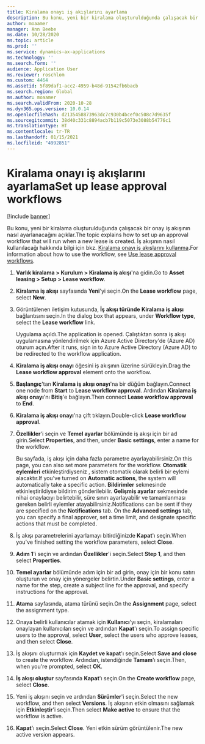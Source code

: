 ```yaml
---
title: Kiralama onayı iş akışlarını ayarlama
description: Bu konu, yeni bir kiralama oluşturulduğunda çalışacak bir onay iş akışının nasıl ayarlanacağını açıklar.
author: moaamer
manager: Ann Beebe
ms.date: 10/28/2020
ms.topic: article
ms.prod: ''
ms.service: dynamics-ax-applications
ms.technology: ''
ms.search.form: ''
audience: Application User
ms.reviewer: roschlom
ms.custom: 4464
ms.assetid: 5f89daf1-acc2-4959-b48d-91542fb6bacb
ms.search.region: Global
ms.author: moaamer
ms.search.validFrom: 2020-10-28
ms.dyn365.ops.version: 10.0.14
ms.openlocfilehash: d2135458873963dc7c930b4bcef0c508c7d9635f
ms.sourcegitcommit: 38d40c331c8894acb7b119c5073e3088b54776c1
ms.translationtype: HT
ms.contentlocale: tr-TR
ms.lasthandoff: 01/15/2021
ms.locfileid: "4992851"
---
```

# <a name="set-up-lease-approval-workflows"></a><span data-ttu-id="ebc62-103">Kiralama onayı iş akışlarını ayarlama</span><span class="sxs-lookup"><span data-stu-id="ebc62-103">Set up lease approval workflows</span></span>

[!include [banner](../includes/banner.md)]

<span data-ttu-id="ebc62-104">Bu konu, yeni bir kiralama oluşturulduğunda çalışacak bir onay iş akışının nasıl ayarlanacağını açıklar.</span><span class="sxs-lookup"><span data-stu-id="ebc62-104">The topic explains how to set up an approval workflow that will run when a new lease is created.</span></span> <span data-ttu-id="ebc62-105">İş akışının nasıl kullanılacağı hakkında bilgi için bkz. [Kiralama onayı iş akışlarını kullanma](use-create-lease-wrkflw.md).</span><span class="sxs-lookup"><span data-stu-id="ebc62-105">For information about how to use the workflow, see [Use lease approval workflows](use-create-lease-wrkflw.md).</span></span> 

1. <span data-ttu-id="ebc62-106">**Varlık kiralama \> Kurulum \> Kiralama iş akışı**'na gidin.</span><span class="sxs-lookup"><span data-stu-id="ebc62-106">Go to **Asset leasing \> Setup \> Lease workflow**.</span></span>
2. <span data-ttu-id="ebc62-107">**Kiralama iş akışı** sayfasında **Yeni**'yi seçin.</span><span class="sxs-lookup"><span data-stu-id="ebc62-107">On the **Lease workflow** page, select **New**.</span></span>
3. <span data-ttu-id="ebc62-108">Görüntülenen iletişim kutusunda, **İş akışı türünde** **Kiralama iş akışı** bağlantısını seçin.</span><span class="sxs-lookup"><span data-stu-id="ebc62-108">In the dialog box that appears, under **Workflow type**, select the **Lease workflow** link.</span></span>

    <span data-ttu-id="ebc62-109">Uygulama açıldı.</span><span class="sxs-lookup"><span data-stu-id="ebc62-109">The application is opened.</span></span> <span data-ttu-id="ebc62-110">Çalıştıktan sonra iş akışı uygulamasına yönlendirilmek için Azure Active Directory'de (Azure AD) oturum açın.</span><span class="sxs-lookup"><span data-stu-id="ebc62-110">After it runs, sign in to Azure Active Directory (Azure AD) to be redirected to the workflow application.</span></span>

4. <span data-ttu-id="ebc62-111">**Kiralama iş akışı onayı** öğesini iş akışının üzerine sürükleyin.</span><span class="sxs-lookup"><span data-stu-id="ebc62-111">Drag the **Lease workflow approval** element onto the workflow.</span></span>
5. <span data-ttu-id="ebc62-112">**Başlangıç**'tan **Kiralama iş akışı onayı**'na bir düğüm bağlayın.</span><span class="sxs-lookup"><span data-stu-id="ebc62-112">Connect one node from **Start** to **Lease workflow approval**.</span></span> <span data-ttu-id="ebc62-113">Ardından **Kiralama iş akışı onayı**'nı **Bitiş**'e bağlayın.</span><span class="sxs-lookup"><span data-stu-id="ebc62-113">Then connect **Lease workflow approval** to **End**.</span></span>
6. <span data-ttu-id="ebc62-114">**Kiralama iş akışı onayı**'na çift tıklayın.</span><span class="sxs-lookup"><span data-stu-id="ebc62-114">Double-click **Lease workflow approval**.</span></span>
7. <span data-ttu-id="ebc62-115">**Özellikler**'i seçin ve **Temel ayarlar** bölümünde iş akışı için bir ad girin.</span><span class="sxs-lookup"><span data-stu-id="ebc62-115">Select **Properties**, and then, under **Basic settings**, enter a name for the workflow.</span></span>

    <span data-ttu-id="ebc62-116">Bu sayfada, iş akışı için daha fazla parametre ayarlayabilirsiniz.</span><span class="sxs-lookup"><span data-stu-id="ebc62-116">On this page, you can also set more parameters for the workflow.</span></span> <span data-ttu-id="ebc62-117">**Otomatik eylemleri** etkinleştirdiyseniz , sistem otomatik olarak belirli bir eylemi alacaktır.</span><span class="sxs-lookup"><span data-stu-id="ebc62-117">If you've turned on **Automatic actions**, the system will automatically take a specific action.</span></span> <span data-ttu-id="ebc62-118">**Bildirimler** sekmesinde etkinleştirildiyse bildirim gönderilebilir. **Gelişmiş ayarlar** sekmesinde nihai onaylacıyı belirtebilir, süre sınırı ayarlayabilir ve tamamlanması gereken belirli eylemler atayabilirsiniz.</span><span class="sxs-lookup"><span data-stu-id="ebc62-118">Notifications can be sent if they are specified on the **Notifications** tab. On the **Advanced settings** tab, you can specify a final approver, set a time limit, and designate specific actions that must be completed.</span></span>

8. <span data-ttu-id="ebc62-119">İş akışı parametrelerini ayarlamayı bitirdiğinizde **Kapat**'ı seçin.</span><span class="sxs-lookup"><span data-stu-id="ebc62-119">When you've finished setting the workflow parameters, select **Close**.</span></span>
9. <span data-ttu-id="ebc62-120">**Adım 1**'i seçin ve ardından **Özellikler**'i seçin.</span><span class="sxs-lookup"><span data-stu-id="ebc62-120">Select **Step 1**, and then select **Properties**.</span></span>
10. <span data-ttu-id="ebc62-121">**Temel ayarlar** bölümünde adım için bir ad girin, onay için bir konu satırı oluşturun ve onay için yönergeler belirtin.</span><span class="sxs-lookup"><span data-stu-id="ebc62-121">Under **Basic settings**, enter a name for the step, create a subject line for the approval, and specify instructions for the approval.</span></span>
11. <span data-ttu-id="ebc62-122">**Atama** sayfasında, atama türünü seçin.</span><span class="sxs-lookup"><span data-stu-id="ebc62-122">On the **Assignment** page, select the assignment type.</span></span>
12. <span data-ttu-id="ebc62-123">Onaya belirli kullanıcılar atamak için **Kullanıcı**'yı seçin, kiralamaları onaylayan kullanıcıları seçin ve ardından **Kapat**'ı seçin.</span><span class="sxs-lookup"><span data-stu-id="ebc62-123">To assign specific users to the approval, select **User**, select the users who approve leases, and then select **Close**.</span></span>
13. <span data-ttu-id="ebc62-124">İş akışını oluşturmak için **Kaydet ve kapat**'ı seçin.</span><span class="sxs-lookup"><span data-stu-id="ebc62-124">Select **Save and close** to create the workflow.</span></span> <span data-ttu-id="ebc62-125">Ardından, istendiğinde **Tamam**'ı seçin.</span><span class="sxs-lookup"><span data-stu-id="ebc62-125">Then, when you're prompted, select **OK**.</span></span>
14. <span data-ttu-id="ebc62-126">**İş akışı oluştur** sayfasında **Kapat**'ı seçin.</span><span class="sxs-lookup"><span data-stu-id="ebc62-126">On the **Create workflow** page, select **Close**.</span></span>
14. <span data-ttu-id="ebc62-127">Yeni iş akışını seçin ve ardından **Sürümler**'i seçin.</span><span class="sxs-lookup"><span data-stu-id="ebc62-127">Select the new workflow, and then select **Versions**.</span></span> <span data-ttu-id="ebc62-128">İş akışının etkin olmasını sağlamak için **Etkinleştir**'i seçin.</span><span class="sxs-lookup"><span data-stu-id="ebc62-128">Then select **Make active** to ensure that the workflow is active.</span></span>
15. <span data-ttu-id="ebc62-129">**Kapat**'ı seçin.</span><span class="sxs-lookup"><span data-stu-id="ebc62-129">Select **Close**.</span></span> <span data-ttu-id="ebc62-130">Yeni etkin sürüm görüntülenir.</span><span class="sxs-lookup"><span data-stu-id="ebc62-130">The new active version appears.</span></span>

